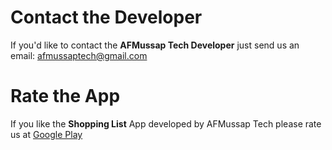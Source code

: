 # Contact the Developer

If you'd like to contact the **AFMussap Tech Developer** just send us an email: afmussaptech@gmail.com

# Rate the App

If you like the **Shopping List** App developed by AFMussap Tech please rate us at [Google Play](https://play.google.com/store/apps/details?id=mussapappsshoppinglist.fmussap.com.shoppinglist)


